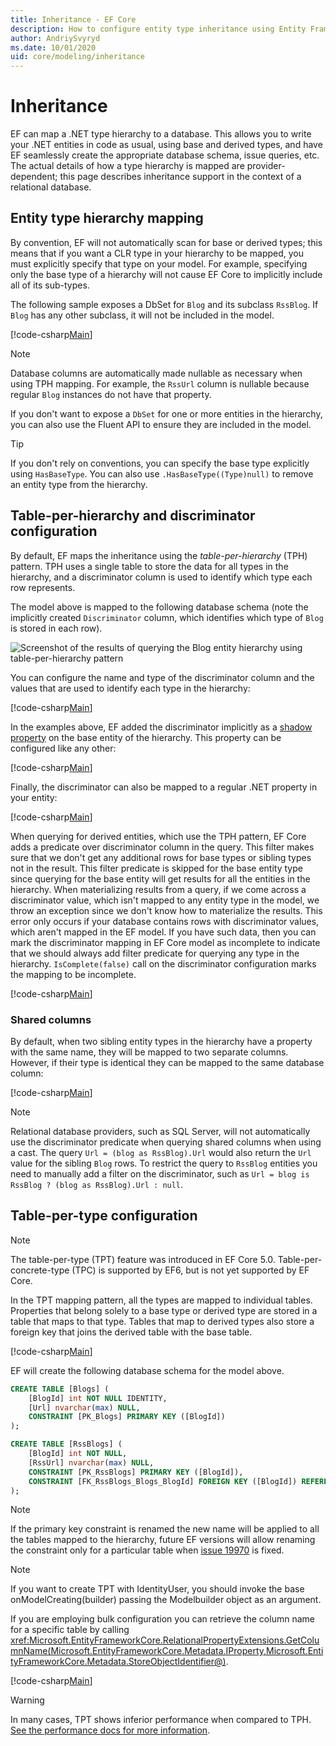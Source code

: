 ```yaml
---
title: Inheritance - EF Core
description: How to configure entity type inheritance using Entity Framework Core
author: AndriySvyryd
ms.date: 10/01/2020
uid: core/modeling/inheritance
---
```

# Inheritance

EF can map a .NET type hierarchy to a database. This allows you to write your .NET entities in code as usual, using base and derived types, and have EF seamlessly create the appropriate database schema, issue queries, etc. The actual details of how a type hierarchy is mapped are provider-dependent; this page describes inheritance support in the context of a relational database.

## Entity type hierarchy mapping

By convention, EF will not automatically scan for base or derived types; this means that if you want a CLR type in your hierarchy to be mapped, you must explicitly specify that type on your model. For example, specifying only the base type of a hierarchy will not cause EF Core to implicitly include all of its sub-types.

The following sample exposes a DbSet for `Blog` and its subclass `RssBlog`. If `Blog` has any other subclass, it will not be included in the model.

[!code-csharp[Main](../../../samples/core/Modeling/Conventions/InheritanceDbSets.cs?name=InheritanceDbSets&highlight=3-4)]

> [!NOTE]
> Database columns are automatically made nullable as necessary when using TPH mapping. For example, the `RssUrl` column is nullable because regular `Blog` instances do not have that property.

If you don't want to expose a `DbSet` for one or more entities in the hierarchy, you can also use the Fluent API to ensure they are included in the model.

> [!TIP]
> If you don't rely on conventions, you can specify the base type explicitly using `HasBaseType`. You can also use `.HasBaseType((Type)null)` to remove an entity type from the hierarchy.

## Table-per-hierarchy and discriminator configuration

By default, EF maps the inheritance using the *table-per-hierarchy* (TPH) pattern. TPH uses a single table to store the data for all types in the hierarchy, and a discriminator column is used to identify which type each row represents.

The model above is mapped to the following database schema (note the implicitly created `Discriminator` column, which identifies which type of `Blog` is stored in each row).

![Screenshot of the results of querying the Blog entity hierarchy using table-per-hierarchy pattern](_static/inheritance-tph-data.png)

You can configure the name and type of the discriminator column and the values that are used to identify each type in the hierarchy:

[!code-csharp[Main](../../../samples/core/Modeling/FluentAPI/DiscriminatorConfiguration.cs?name=DiscriminatorConfiguration&highlight=4-6)]

In the examples above, EF added the discriminator implicitly as a [shadow property](xref:core/modeling/shadow-properties) on the base entity of the hierarchy. This property can be configured like any other:

[!code-csharp[Main](../../../samples/core/Modeling/FluentAPI/DiscriminatorPropertyConfiguration.cs?name=DiscriminatorPropertyConfiguration&highlight=4-5)]

Finally, the discriminator can also be mapped to a regular .NET property in your entity:

[!code-csharp[Main](../../../samples/core/Modeling/FluentAPI/NonShadowDiscriminator.cs?name=NonShadowDiscriminator&highlight=4)]

When querying for derived entities, which use the TPH pattern, EF Core adds a predicate over discriminator column in the query. This filter makes sure that we don't get any additional rows for base types or sibling types not in the result. This filter predicate is skipped for the base entity type since querying for the base entity will get results for all the entities in the hierarchy. When materializing results from a query, if we come across a discriminator value, which isn't mapped to any entity type in the model, we throw an exception since we don't know how to materialize the results. This error only occurs if your database contains rows with discriminator values, which aren't mapped in the EF model. If you have such data, then you can mark the discriminator mapping in EF Core model as incomplete to indicate that we should always add filter predicate for querying any type in the hierarchy. `IsComplete(false)` call on the discriminator configuration marks the mapping to be incomplete.

[!code-csharp[Main](../../../samples/core/Modeling/FluentAPI/DiscriminatorMappingIncomplete.cs?name=DiscriminatorMappingIncomplete&highlight=5)]

### Shared columns

By default, when two sibling entity types in the hierarchy have a property with the same name, they will be mapped to two separate columns. However, if their type is identical they can be mapped to the same database column:

[!code-csharp[Main](../../../samples/core/Modeling/FluentAPI/SharedTPHColumns.cs?name=SharedTPHColumns&highlight=9,13)]

> [!NOTE]
> Relational database providers, such as SQL Server, will not automatically use the discriminator predicate when querying shared columns when using a cast. The query `Url = (blog as RssBlog).Url` would also return the `Url` value for the sibling `Blog` rows. To restrict the query to `RssBlog` entities you need to manually add a filter on the discriminator, such as `Url = blog is RssBlog ? (blog as RssBlog).Url : null`.

## Table-per-type configuration

> [!NOTE]
> The table-per-type (TPT) feature was introduced in EF Core 5.0. Table-per-concrete-type (TPC) is supported by EF6, but is not yet supported by EF Core.

In the TPT mapping pattern, all the types are mapped to individual tables. Properties that belong solely to a base type or derived type are stored in a table that maps to that type. Tables that map to derived types also store a foreign key that joins the derived table with the base table.

[!code-csharp[Main](../../../samples/core/Modeling/FluentAPI/TPTConfiguration.cs?name=TPTConfiguration)]

EF will create the following database schema for the model above.

```sql
CREATE TABLE [Blogs] (
    [BlogId] int NOT NULL IDENTITY,
    [Url] nvarchar(max) NULL,
    CONSTRAINT [PK_Blogs] PRIMARY KEY ([BlogId])
);

CREATE TABLE [RssBlogs] (
    [BlogId] int NOT NULL,
    [RssUrl] nvarchar(max) NULL,
    CONSTRAINT [PK_RssBlogs] PRIMARY KEY ([BlogId]),
    CONSTRAINT [FK_RssBlogs_Blogs_BlogId] FOREIGN KEY ([BlogId]) REFERENCES [Blogs] ([BlogId]) ON DELETE NO ACTION
);
```

> [!NOTE]
> If the primary key constraint is renamed the new name will be applied to all the tables mapped to the hierarchy, future EF versions will allow renaming the constraint only for a particular table when [issue 19970](https://github.com/dotnet/efcore/issues/19970) is fixed.

> [!NOTE]
> If you want to create TPT with IdentityUser, you should invoke the base onModelCreating(builder) passing the Modelbuilder object as an argument.

If you are employing bulk configuration you can retrieve the column name for a specific table by calling <xref:Microsoft.EntityFrameworkCore.RelationalPropertyExtensions.GetColumnName(Microsoft.EntityFrameworkCore.Metadata.IProperty,Microsoft.EntityFrameworkCore.Metadata.StoreObjectIdentifier@)>.

[!code-csharp[Main](../../../samples/core/Modeling/FluentAPI/TPTConfiguration.cs?name=Metadata&highlight=10)]

> [!WARNING]
> In many cases, TPT shows inferior performance when compared to TPH. [See the performance docs for more information](xref:core/performance/modeling-for-performance#inheritance-mapping).
